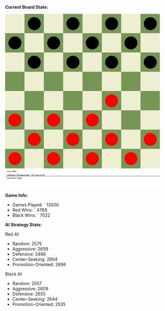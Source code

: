 
**Current Board State:**  
<!-- START_GIF -->
![Checkers Game](./checkers_game.gif)
<!-- END_GIF -->

**Game Info:**  
- Games Played: `<!-- GAMES_PLAYED --> 13000
- Red Wins: `<!-- RED_WINS --> 4769
- Black Wins: `<!-- BLACK_WINS --> 7022

<!-- AI_STATS -->
**AI Strategy Stats:**

Red AI:
- Random: 2575
- Aggressive: 2659
- Defensive: 2466
- Center-Seeking: 2604
- Promotion-Oriented: 2696

Black AI:
- Random: 2557
- Aggressive: 2609
- Defensive: 2655
- Center-Seeking: 2644
- Promotion-Oriented: 2535
